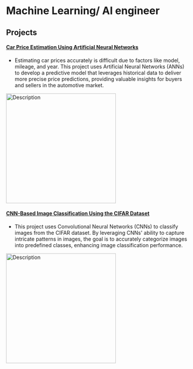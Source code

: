 # Machine Learning/ AI engineer


## Projects

#### [Car Price  Estimation Using Artificial Neural Networks](https://github.com/JohnnyAliyev/JohnnyAliyev-github.io/blob/main/1_Car_Price_Estimation_Using_Artificial_Neural_Networks.ipynb)

- Estimating car prices accurately is difficult due to factors like model, mileage, and year. This project uses Artificial Neural Networks (ANNs) to develop a predictive model that leverages historical data to deliver more precise price predictions, providing valuable insights for buyers and sellers in the automotive market.

<img src="https://media.geeksforgeeks.org/wp-content/uploads/20230410104038/Artificial-Neural-Networks.webp" alt="Description" width="300"/>

#### [CNN-Based Image Classification Using the CIFAR Dataset](https://github.com/JohnnyAliyev/JohnnyAliyev-github.io/blob/main/2_CNN_Based_Image_Classification_Using_the_CIFAR_Dataset.ipynb)

- This project uses Convolutional Neural Networks (CNNs) to classify images from the CIFAR dataset. By leveraging CNNs' ability to capture intricate patterns in images, the goal is to accurately categorize images into predefined classes, enhancing image classification performance.

<img src="https://www.google.com/url?sa=i&url=https%3A%2F%2Fwww.linkedin.com%2Fpulse%2Fwhat-convolutional-neural-network-cnn-deep-learning-nafiz-shahriar&psig=AOvVaw3UWlbb55ZFkGz_aglq9m9Z&ust=1726318806953000&source=images&cd=vfe&opi=89978449&ved=0CBQQjRxqFwoTCPDL8PX8v4gDFQAAAAAdAAAAABAQ" alt="Description" width="300"/>


